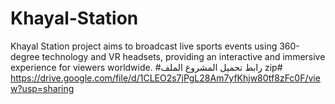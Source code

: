 # Khayal-Station
Khayal Station project aims to broadcast live sports events using 360-degree technology and VR headsets, providing an interactive and immersive experience for viewers worldwide.
#رابط تحميل المشروع الملف zip#
https://drive.google.com/file/d/1CLEO2s7jPgL28Am7yfKhjw80tf8zFc0F/view?usp=sharing
